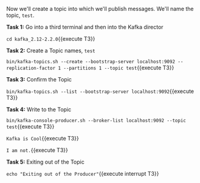 Now we'll create a topic into which we'll publish messages. We'll name the topic, `test`.

**Task 1:** Go into a third terminal and then into the Kafka director

`cd kafka_2.12-2.2.0`{{execute T3}}

**Task 2:** Create a Topic names, `test`

`bin/kafka-topics.sh --create --bootstrap-server localhost:9092 --replication-factor 1 --partitions 1 --topic test`{{execute T3}}

**Task 3:** Confirm the Topic

`bin/kafka-topics.sh --list --bootstrap-server localhost:9092`{{execute T3}}

**Task 4:** Write to the Topic

`bin/kafka-console-producer.sh --broker-list localhost:9092 --topic test`{{execute T3}}

`Kafka is Cool`{{execute T3}}

`I am not.`{{execute T3}}

**Task 5:** Exiting out of the Topic

`echo "Exiting out of the Producer"`{{execute interrupt T3}}